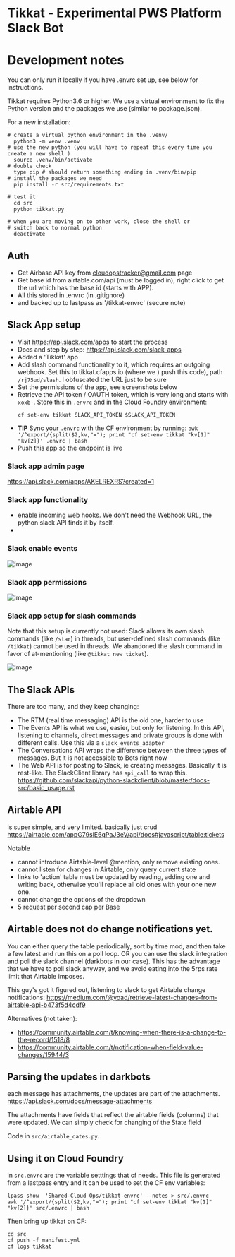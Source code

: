 # Tikkat - Experimental PWS Platform Slack Bot



# Development notes

You can only run it locally if you have .envrc set up, see below for instructions. 

Tikkat requires Python3.6 or higher.  We use a virtual environment to fix the Python version and the 
packages we use (similar to package.json).  

For a new installation:
```
# create a virtual python environment in the .venv/
  python3 -m venv .venv  
# use the new python (you will have to repeat this every time you create a new shell )
  source .venv/bin/activate
# double check
  type pip # should return something ending in .venv/bin/pip
# install the packages we need
  pip install -r src/requirements.txt  
  
# test it
  cd src
  python tikkat.py

# when you are moving on to other work, close the shell or
# switch back to normal python
  deactivate
```



## Auth

- Get Airbase API key from cloudopstracker@gmail.com  page  
- Get base id from airtable.com/api (must be logged in), right click to get the url which
has the base id (starts with APP).
- All this stored in .envrc (in .gitignore)
- and backed up to lastpass as '/tikkat-envrc' (secure note)


## Slack App setup

- Visit https://api.slack.com/apps  to start the process
- Docs and step by step: https://api.slack.com/slack-apps
- Added a 'Tikkat' app
- Add slash command functionality to it, which requires an outgoing webhook.  Set this to tikkat.cfapps.io (where we )
  push this code), path `/rj75ud/slash`.  I obfuscated the URL just to be sure
- Set the permissions of the app, see screenshots below
- Retrieve the API token / OAUTH token, which is very long and starts with `xoxb-`.  Store this in `.envrc` and in the 
  Cloud Foundry environment:
  ```
  cf set-env tikkat SLACK_API_TOKEN $SLACK_API_TOKEN
  ```
- **TIP** Sync your `.envrc` with the CF environment by running:
   `awk '/^export/{split($2,kv,"="); print "cf set-env tikkat "kv[1]" "kv[2]}' .envrc | bash`
- Push this app so the endpoint is live


### Slack app admin page
https://api.slack.com/apps/AKELREXRS?created=1


### Slack app functionality

- enable incoming web hooks.  We don't need the Webhook URL, the python slack API finds it by itself. 
- 

### Slack enable events

![image](./docs/slack-event-listening-settings.png)

### Slack app permissions

![image](./docs/Slack-app-permission-list.png)

### Slack app setup for slash commands

Note that this setup is currently not used:  Slack allows its own slash commands (like `/star`) in threads, but user-defined slash commands (like `/tikkat`) 
cannot be used in threads.  We abandoned the slash command in favor of at-mentioning (like `@tikkat new ticket`). 

![image](./docs/tikkat-slash-command.png)

## The Slack APIs

There are too many, and they keep changing:
- The RTM (real time messaging) API is the old one, harder to use
- The Events API is what we use, easier, but only for listening.  In this API, listening to channels, direct messages and private groups is done with different calls.  Use this via a `slack_events_adapter`
- The Conversations API wraps the difference between the three types of messages.  But it is not accessible to Bots right now
- The Web API is for posting to Slack, ie creating messages.  Basically it is rest-like.  The SlackClient library has `api_call` to wrap this.  https://github.com/slackapi/python-slackclient/blob/master/docs-src/basic_usage.rst


## Airtable API 
is super simple, and very limited.  basically just crud
https://airtable.com/appG79slE6qPaJ3eV/api/docs#javascript/table:tickets


Notable
- cannot introduce Airtable-level @mention, only remove existing ones.
- cannot listen for changes in Airtable, only query current state
- links to 'action' table must be updated by reading, adding one and
  writing back, otherwise you'll replace all old ones with your one
  new one.
- cannot change the options of the dropdown
- 5 request per second cap per Base


## Airtable does not do change notifications yet.  
You can either query the table periodically, sort by time mod, and then take a few
latest and run this on a poll loop.
OR you can use the slack integration and poll the slack channel
(darkbots in our case).  This has the advantage that we have to poll
slack anyway, and we avoid eating into the 5rps rate limit that
Airtable imposes.

This guy's got it figured out, listening to slack to get Airtable change notifications:
https://medium.com/@yoad/retrieve-latest-changes-from-airtable-api-b473f5d4cdf9


Alternatives (not taken):
- https://community.airtable.com/t/knowing-when-there-is-a-change-to-the-record/1518/8
- https://community.airtable.com/t/notification-when-field-value-changes/15944/3


## Parsing the updates in darkbots

each message has attachments, the updates are part of the attachments.
https://api.slack.com/docs/message-attachments

The attachments have fields that reflect the airtable fields (columns) that were updated.  We can
simply check for changing of the State field

Code in `src/airtable_dates.py`.


## Using it on Cloud Foundry

in `src.envrc` are the variable setttings that cf needs.  This file is generated from a lastpass entry and it can be used
to set the CF env variables:
```
lpass show  'Shared-Cloud Ops/tikkat-envrc' --notes > src/.envrc
awk '/^export/{split($2,kv,"="); print "cf set-env tikkat "kv[1]" "kv[2]}' src/.envrc | bash
```


Then bring up tikkat on CF:
```
cd src 
cf push -f manifest.yml 
cf logs tikkat
```



